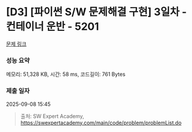 # [D3] [파이썬 S/W 문제해결 구현] 3일차 - 컨테이너 운반 - 5201 

[문제 링크](https://swexpertacademy.com/main/code/problem/problemDetail.do?contestProbId=AWT-JKa6caEDFAVT) 

### 성능 요약

메모리: 51,328 KB, 시간: 58 ms, 코드길이: 761 Bytes

### 제출 일자

2025-09-08 15:45



> 출처: SW Expert Academy, https://swexpertacademy.com/main/code/problem/problemList.do